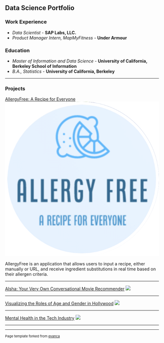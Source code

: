 ## Data Science Portfolio

### Work Experience
- _Data Scientist_ - **SAP Labs, LLC.**
- _Product Manager Intern, MapMyFitness_ - **Under Armour**

### Education
- _Master of Information and Data Science_ -  **University of California, Berkeley School of Information** 							      		        
- _B.A., Statistics_ -  **University of California, Berkeley**

---

### Projects

[AllergyFree: A Recipe for Everyone](https://anushmo.wixsite.com/allergyfree)
<img src="images/Screenshot 2023-06-08 at 10.00.06 PM.png?raw=true"/>

AllergyFree is an application that allows users to input a recipe, either manually or URL, and receive ingredient substitutions in real time based on their allergen criteria. 

---
[AIsha: Your Very Own Conversational Movie Recommender](https://github.com/anj1420/portfolio/blob/main/AIsha_Final_Paper_Mohan_Unnithan.pdf)
<img src="images/dummy_thumbnail.jpg?raw=true"/>

---
[Visualizing the Roles of Age and Gender in Hollywood](https://observablehq.com/@berkeleyvis/film-industry-dashboard-usability-study)
<img src="images/dummy_thumbnail.jpg?raw=true"/>


---
[Mental Health in the Tech Industry](https://github.com/anj1420/portfolio/tree/main/Mental%20Health%20in%20Tech)
<img src="images/dummy_thumbnail.jpg?raw=true"/>


---




---
<p style="font-size:11px">Page template forked from <a href="https://github.com/evanca/quick-portfolio">evanca</a></p>
<!-- Remove above link if you don't want to attibute -->

